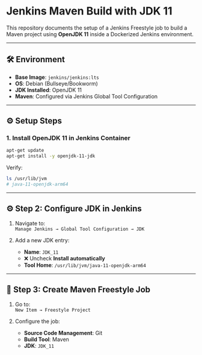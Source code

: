 # Jenkins Maven Build with JDK 11

This repository documents the setup of a Jenkins Freestyle job to build a Maven project using **OpenJDK 11** inside a Dockerized Jenkins environment.

---

## 🛠️ Environment

- **Base Image**: `jenkins/jenkins:lts`
- **OS**: Debian (Bullseye/Bookworm)
- **JDK Installed**: OpenJDK 11
- **Maven**: Configured via Jenkins Global Tool Configuration

---

## ⚙️ Setup Steps

### 1. Install OpenJDK 11 in Jenkins Container

```bash
apt-get update
apt-get install -y openjdk-11-jdk
```

Verify:
```bash
ls /usr/lib/jvm
# java-11-openjdk-arm64
```

---

## ⚙️ Step 2: Configure JDK in Jenkins

1. Navigate to:  
   `Manage Jenkins → Global Tool Configuration → JDK`

2. Add a new JDK entry:
   - **Name**: `JDK_11`
   - ❌ Uncheck **Install automatically**
   - **Tool Home**: `/usr/lib/jvm/java-11-openjdk-arm64`

---

## 🧪 Step 3: Create Maven Freestyle Job

1. Go to:  
   `New Item → Freestyle Project`

2. Configure the job:
   - **Source Code Management**: Git
   - **Build Tool**: Maven
   - **JDK**: `JDK_11`
